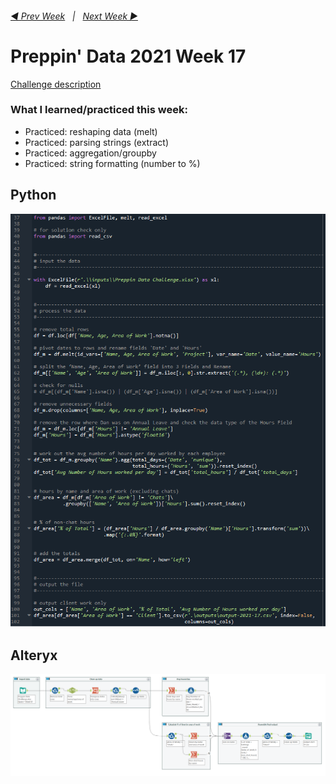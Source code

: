 <h6><a href="..\preppin-data-2021-16\README.md">◀  Prev Week</a>&nbsp;&nbsp;&nbsp;|&nbsp;&nbsp;&nbsp;<a href="..\preppin-data-2021-18\README.md">Next Week  ▶</a></h6>

# Preppin' Data 2021 Week 17

[Challenge description](https://preppindata.blogspot.com/2021/04/week-17-timesheet-checks.html)

### What I learned/practiced this week:
* Practiced: reshaping data (melt)
* Practiced: parsing strings (extract)
* Practiced: aggregation/groupby
* Practiced: string formatting (number to %)

## Python
<a href="preppin-data-2021-17.py">
<img src="img-python-code-2021-17.png?raw=true" alt="Python code">
</a>

## Alteryx
<a href="preppin-data-2021-17.yxzp">
<img src="img-alteryx-2021-17.png?raw=true" alt="Alteryx workflow">
</a>
